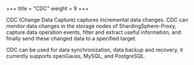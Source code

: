 +++
title = "CDC"
weight = 9
+++

CDC (Change Data Capture) captures incremental data changes. CDC can monitor data changes in the storage nodes of ShardingSphere-Proxy, capture data operation events, filter and extract useful information, and finally send these changed data to a specified target.

CDC can be used for data synchronization, data backup and recovery, it currently supports openGauss, MySQL, and PostgreSQL.